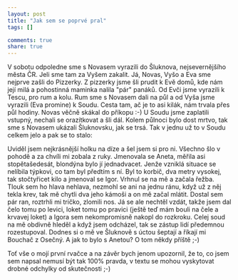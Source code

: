 ```yaml
---
layout: post
title: "Jak sem se poprvé pral"
tags: []

comments: true 
share: true 
---
```

V sobotu odpoledne sme s Novasem vyrazili do Šluknova, nejsevernějšího města ČR. Jeli sme tam za Vyšem zakalit. Já, Novas, Vyšo a Eva sme nejprve zašli do Pizzerky. Z pizzerky jsme šli prudit k Evě domů, kde nám její milá a pohostinná maminka nalila "pár" panáků. Od Evči jsme vyrazili k Tescu, pro rum a kolu. Rum sme s Novasem dali na půl a od Vyša jsme vyrazili (Eva promine) k Soudu. Cesta tam, ač je to asi kilák, nám trvala přes půl hodiny. Novas věčně skákal do příkopu :-) U Soudu jsme zaplatili vstupný, nechali se orazítkovat a šli dál. Kolem půlnoci bylo dost mrtvo, tak sme s Novasem ukázali Šluknovsku, jak se trsá. Tak v jednu už to v Soudu celkem jelo a pak se to stalo:

Uviděl jsem nejkrásnější holku na díze a šel jsem si pro ni. Všechno šlo v pohodě a za chvíli mi zobala z ruky. Jmenovala se Aneta, měřila asi stopětašedesát, blondýna bylo jí jednadvacet. Jenže vzniklá situace se nelíbila týpkovi, co tam byl předtím s ní. Byl to korbič, dva metry vysokej, tak stočtyřicet kilo a jmenoval se Igor. Vrhnul se na mě a začala řežba. Tlouk sem ho hlava nehlava, nezmohl se ani na jednu ránu, když už z něj tekla krev, tak mě chytli dva jeho kámoši a on mě začal mlátit. Dostal sem pár ran, roztrhli mi tričko, zlomili nos. Já se ale nechtěl vzdát, takže jsem dal čelo tomu po levici, loket tomu po pravici (ještě teď mám bouli na čele a krvavej loket) a Igora sem nekompromisně nakopl do rozkroku. Celej soud na mě obdivně hleděl a když jsem odcházel, tak se zástup lidí předemnou rozestupoval. Dodnes si o mě ve Šluknově s úctou šeptají a říkají mi Bouchač z Osečný. A jak to bylo s Anetou? O tom někdy příště ;-)

Toť vše o mojí první rvačce a na závěr bych jenom upozornil, že to, co jsem sem napsal nemusí být tak 100% pravda, v textu se mohou vyskytovat drobné odchylky od skutečnosti ;-)